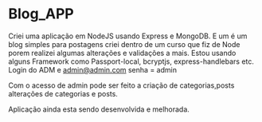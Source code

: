 # Blog_APP
Criei uma aplicação em NodeJS usando Express e MongoDB. E um é um blog simples para postagens criei dentro de um curso que fiz de Node porem realizei algumas alterações e validações a mais.
Estou usando alguns Framework como Passport-local,  bcryptjs, express-handlebars etc.
Login do ADM e admin@admin.com senha = admin

Com o acesso de admin pode ser feito a criação de categorias,posts alterações de categorias e posts.

Aplicação ainda esta sendo desenvolvida e melhorada.
